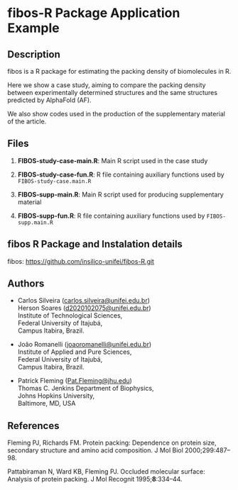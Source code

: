 # fibos-R Package Application Example

## Description

fibos is a R package for estimating the packing density of biomolecules in R.

Here we show a case study, aiming to compare the packing density between experimentally 
determined structures and the same structures predicted by AlphaFold (AF).

We also show codes used in the production of the supplementary material of the article.

## Files

1.  **FIBOS-study-case-main.R**: Main R script used in the case study 

2.  **FIBOS-study-case-fun.R**: R file containing auxiliary functions used by `FIBOS-study-case.main.R` 

3.  **FIBOS-supp-main.R**: Main R script used for producing supplementary material 

4.  **FIBOS-supp-fun.R**: R file containing auxiliary functions used by `FIBOS-supp.main.R` 

## fibos R Package and Instalation details

fibos: <https://github.com/insilico-unifei/fibos-R.git>

## Authors

-   Carlos Silveira ([carlos.silveira\@unifei.edu.br](mailto:carlos.silveira@unifei.edu.br))\
    Herson Soares ([d2020102075\@unifei.edu.br](mailto:d2020102075@unifei.edu.br))\
    Institute of Technological Sciences,\
    Federal University of Itajubá,\
    Campus Itabira, Brazil.

-   João Romanelli ([joaoromanelli\@unifei.edu.br](mailto:joaoromanelli@unifei.edu.br)) \
    Institute of Applied and Pure Sciences, \
    Federal University of Itajubá, \
    Campus Itabira, Brazil.

-   Patrick Fleming ([Pat.Fleming\@jhu.edu](mailto:Pat.Fleming@jhu.edu)) \
    Thomas C. Jenkins Department of Biophysics, \
    Johns Hopkins University, \
    Baltimore, MD, USA

## References

Fleming PJ, Richards FM. Protein packing: Dependence on protein size, secondary structure and amino acid composition. J Mol Biol 2000;299:487–98.

Pattabiraman N, Ward KB, Fleming PJ. Occluded molecular surface: Analysis of protein packing. J Mol Recognit 1995;**8**:334–44.
